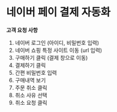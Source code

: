 # 네이버 페이 결제 자동화

**고객 요청 사항**

1. 네이버 로그인 (아이디, 비밀번호 입력)
2. 네이버 쇼핑 특정 사이트 이동 (url 입력)
3. 구매하기 클릭 (결제 창으로 이동)
4. 결제하기 클릭
5. 간편 비밀번호 입력
6. 구매내역 보기
7. 주문 취소 클릭
8. 취소 사유 선택
9. 취소 요청 클릭
